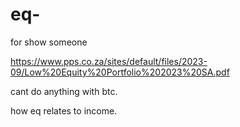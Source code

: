 # eq-
for show someone

https://www.pps.co.za/sites/default/files/2023-09/Low%20Equity%20Portfolio%202023%20SA.pdf



cant do anything with btc.

how eq relates to income. 

